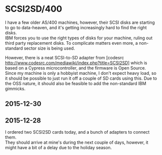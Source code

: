 # SCSI2SD/400

I have a few older AS/400 machines, however, their SCSI disks are starting to 
go to data-heaven, and it's getting increasingly hard to find the right disks.  
IBM forces you to use the right types of disks for your machine, ruling out 
third party replacement disks. To complicate matters even more, a non-standard 
sector size is being used.

However, there is a neat SCSI-to-SD adapter from [codesrc 
http://www.codesrc.com/mediawiki/index.php?title=SCSI2SD] which is based on a 
Cypress microcontroller, and the firmware is Open Source. Since my machine is 
only a hobbyist machine, I don't expect heavy load, so it should be possible to 
just run it off a couple of SD cards using this. Due to the OSS nature, it 
should also be feasible to add the non-standard IBM gimmicks.

## 2015-12-30

## 2015-12-28

I ordered two SCSI2SD cards today, and a bunch of adapters to connect them.  
They should arrive at mine's during the next couple of days, however, it might 
have a bit of a delay due to the holiday season.
